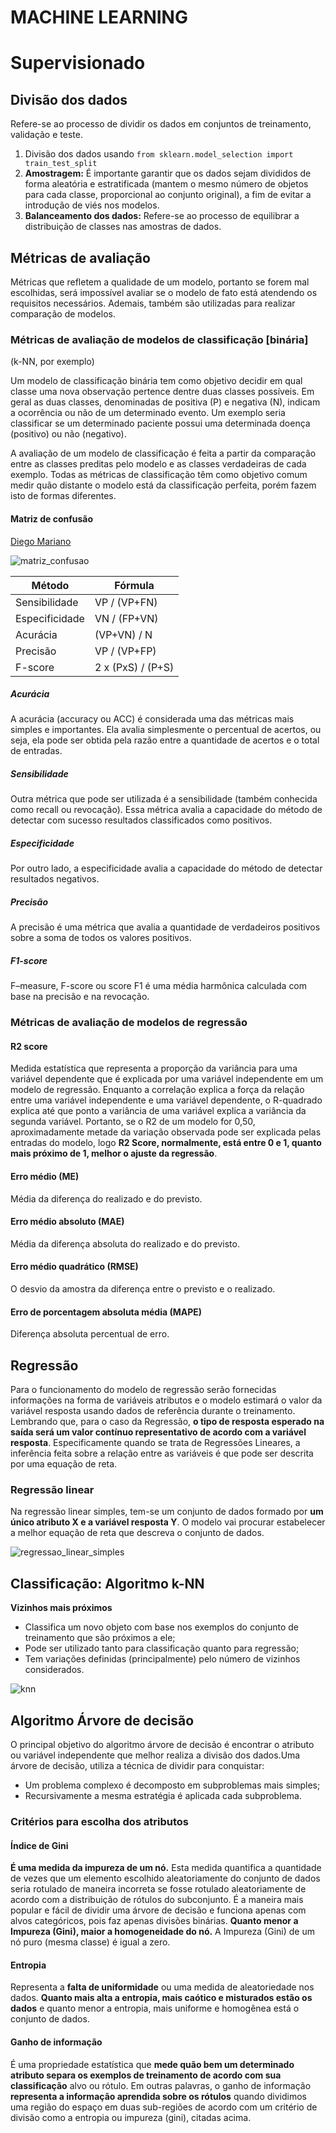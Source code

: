 MACHINE LEARNING
================

# Supervisionado

## Divisão dos dados
Refere-se ao processo de dividir os dados em conjuntos de treinamento, validação e teste.

1. Divisão dos dados usando `from sklearn.model_selection import train_test_split`
2. __Amostragem:__ É importante garantir que os dados sejam divididos de forma aleatória e estratificada (mantem o
mesmo número de objetos para cada classe, proporcional ao conjunto original), a fim de evitar a
introdução de viés nos modelos.
3. __Balanceamento dos dados:__ Refere-se ao processo de equilibrar a distribuição de classes nas amostras de dados.

## Métricas de avaliação
Métricas que refletem a qualidade de um modelo, portanto se forem mal escolhidas, será impossível
avaliar se o modelo de fato está atendendo os requisitos necessários. Ademais, também são utilizadas
para realizar comparação de modelos.

### Métricas de avaliação de modelos de classificação [binária]
(k-NN, por exemplo)

Um modelo de classificação binária tem como objetivo decidir em qual classe uma nova observação pertence dentre duas classes possíveis. Em geral as duas classes, denominadas de positiva (P) e negativa (N), indicam a ocorrência ou não de um determinado evento. Um exemplo seria classificar se um determinado paciente possui uma determinada doença (positivo) ou não (negativo).

A avaliação de um modelo de classificação é feita a partir da comparação entre as classes preditas pelo modelo e as classes verdadeiras de cada exemplo. Todas as métricas de classificação têm como objetivo comum medir quão distante o modelo está da classificação perfeita, porém fazem isto de formas diferentes.

#### Matriz de confusão 
[Diego Mariano](https://diegomariano.com/metricas-de-avaliacao-em-machine-learning/)

![matriz_confusao](./../../docs/imgs/matriz_confusao.png)

Método|Fórmula
------|------
Sensibilidade|VP / (VP+FN)|
Especificidade|VN / (FP+VN)|
Acurácia|(VP+VN) / N|
Precisão|VP / (VP+FP)|
F-score|2 x (PxS) / (P+S)|

##### Acurácia
A acurácia (accuracy ou ACC) é considerada uma das métricas mais simples e importantes. Ela avalia simplesmente o percentual de acertos, ou seja, ela pode ser obtida pela razão entre a quantidade de acertos e o total de entradas.

##### Sensibilidade
Outra métrica que pode ser utilizada é a sensibilidade (também conhecida como recall ou revocação). Essa métrica avalia a capacidade do método de detectar com sucesso resultados classificados como positivos. 

##### Especificidade
Por outro lado, a especificidade avalia a capacidade do método de detectar resultados negativos.

##### Precisão
A precisão é uma métrica que avalia a quantidade de verdadeiros positivos sobre a soma de todos os valores positivos.

##### F1-score
F–measure, F-score ou score F1 é uma média harmônica calculada com base na precisão e na revocação.

### Métricas de avaliação de modelos de regressão

#### R2 score
Medida estatística que representa a proporção da variância para uma variável dependente que é explicada por uma variável independente em um modelo de regressão. Enquanto a correlação explica a força da relação entre uma variável independente e uma variável dependente, o R-quadrado explica até que ponto a variância de uma variável explica a variância da segunda variável. Portanto, se o R2 de um modelo for 0,50, aproximadamente metade da variação observada pode ser explicada pelas entradas do modelo, logo __R2 Score, normalmente, está entre 0 e 1, quanto mais próximo de 1, melhor o ajuste da regressão__.

#### Erro médio (ME)
Média da diferença do realizado e do previsto.

#### Erro médio absoluto (MAE)
Média da diferença absoluta do realizado e do previsto.

#### Erro médio quadrático (RMSE)
O desvio da amostra da diferença entre o previsto e o realizado.

#### Erro de porcentagem absoluta média (MAPE)
Diferença absoluta percentual de erro.

## Regressão
Para o funcionamento do modelo de regressão serão fornecidas informações na forma de variáveis atributos e o modelo estimará o valor da variável resposta usando dados de referência durante o treinamento. Lembrando que, para o caso da Regressão, __o tipo de resposta esperado na saída será um valor contínuo representativo de acordo com a variável resposta__. Especificamente quando se trata de Regressões Lineares, a inferência feita sobre a relação entre as variáveis é que pode ser descrita por uma equação de reta.

### Regressão linear
Na regressão linear simples, tem-se um conjunto de dados formado por **um único atributo X e a variável resposta Y**. O modelo vai procurar estabelecer a melhor equação de reta que descreva o conjunto de dados.

![regressao_linear_simples](./../../docs/imgs/regressao_linear_simples.png)

## Classificação: Algoritmo k-NN
__Vizinhos mais próximos__

* Classifica um novo objeto com base nos exemplos do conjunto de treinamento que são próximos a ele;
* Pode ser utilizado tanto para classificação quanto para regressão;
* Tem variações definidas (principalmente) pelo número de vizinhos considerados.

![knn](./../../docs/imgs/knn.png)

## Algoritmo Árvore de decisão
O principal objetivo do algoritmo árvore de decisão é encontrar o atributo ou variável independente que melhor realiza a divisão dos dados.Uma árvore de decisão, utiliza a técnica de dividir para conquistar:
* Um problema complexo é decomposto em subproblemas mais simples;
* Recursivamente a mesma estratégia é aplicada cada subproblema.

### Critérios para escolha dos atributos

#### Índice de Gini
**É uma medida da impureza de um nó.** Esta medida quantifica a quantidade de vezes que um elemento escolhido aleatoriamente do conjunto de dados seria rotulado de maneira incorreta se fosse rotulado aleatoriamente de acordo com a distribuição de rótulos do subconjunto. É a maneira mais popular e fácil de dividir uma árvore de decisão e funciona apenas com alvos categóricos, pois faz apenas divisões binárias. **Quanto menor a Impureza (Gini), maior a homogeneidade do nó.** A Impureza (Gini) de um nó puro (mesma classe) é igual a zero.

#### Entropia
Representa a **falta de uniformidade** ou uma medida de aleatoriedade nos dados. **Quanto mais alta a entropia, mais caótico e misturados estão os dados** e quanto menor a entropia, mais uniforme e homogênea está o conjunto de dados.

#### Ganho de informação
É uma propriedade estatística que **mede quão bem um determinado atributo separa os exemplos de treinamento de acordo com sua classificação** alvo ou rótulo. Em outras palavras, o ganho de informação **representa a informação aprendida sobre os rótulos** quando dividimos uma região do espaço em duas sub-regiões de acordo com um critério de divisão como a entropia ou impureza (gini), citadas acima.